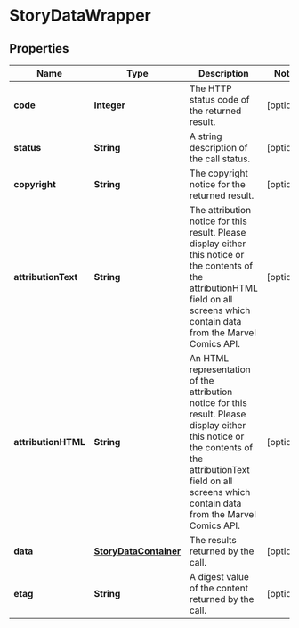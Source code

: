 
# StoryDataWrapper

## Properties
Name | Type | Description | Notes
------------ | ------------- | ------------- | -------------
**code** | **Integer** | The HTTP status code of the returned result. |  [optional]
**status** | **String** | A string description of the call status. |  [optional]
**copyright** | **String** | The copyright notice for the returned result. |  [optional]
**attributionText** | **String** | The attribution notice for this result.  Please display either this notice or the contents of the attributionHTML field on all screens which contain data from the Marvel Comics API. |  [optional]
**attributionHTML** | **String** | An HTML representation of the attribution notice for this result.  Please display either this notice or the contents of the attributionText field on all screens which contain data from the Marvel Comics API. |  [optional]
**data** | [**StoryDataContainer**](StoryDataContainer.md) | The results returned by the call. |  [optional]
**etag** | **String** | A digest value of the content returned by the call. |  [optional]



